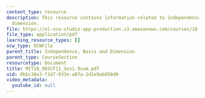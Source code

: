 ```yaml
---
content_type: resource
description: This resource contains information related to independence, basis, and
  dimension.
file: https://ol-ocw-studio-app-production.s3.amazonaws.com/courses/18-06sc-linear-algebra-fall-2011/0bbc30e3f1d7933ea07a2d2e9ab050d9_MIT18_06SCF11_Ses1.9sum.pdf
file_type: application/pdf
learning_resource_types: []
ocw_type: OCWFile
parent_title: Independence, Basis and Dimension
parent_type: CourseSection
resourcetype: Document
title: MIT18_06SCF11_Ses1.9sum.pdf
uid: 0bbc30e3-f1d7-933e-a07a-2d2e9ab050d9
video_metadata:
  youtube_id: null
---
```

